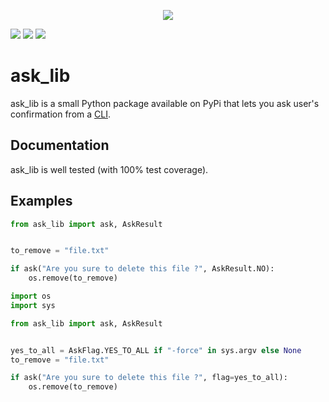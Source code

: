 <p align="center">
    <img src="./img/ask_lib_logo.png">
</p>

![](https://img.shields.io/pypi/l/ask_lib) 
![](https://img.shields.io/pypi/v/ask_lib) 
![](https://img.shields.io/pypi/pyversions/ask_lib)


# ask_lib
ask_lib is a small Python package available on PyPi that lets you ask user's confirmation from a [CLI](https://en.wikipedia.org/wiki/Command-line_interface).

## Documentation
ask_lib is well tested (with 100% test coverage).

## Examples
```py
from ask_lib import ask, AskResult


to_remove = "file.txt"

if ask("Are you sure to delete this file ?", AskResult.NO):
    os.remove(to_remove)
```
```py
import os
import sys

from ask_lib import ask, AskResult


yes_to_all = AskFlag.YES_TO_ALL if "-force" in sys.argv else None
to_remove = "file.txt"

if ask("Are you sure to delete this file ?", flag=yes_to_all):
    os.remove(to_remove)
```